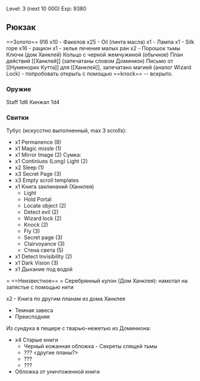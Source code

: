 Level: 3 (next 10 000)
Exp: 9380
## Рюкзак
==Золото== 916
x10 - Факелов
x25 - Oil (пинта масла)
x1 - Лампа
x1 - Silk rope
x16 - рацион
x1 - зелье лечения малых ран
x2 - Порошок тьмы
Ключи (дом Ханклей)
Кольцо с черной жемчужиной (обычное)
План действий [[Ханклей]] (запечатаны словом Доминион)
Письмо от [[Нуменорих Кутта]] для [[Ханклей]], запечатано магией (аналог Wizard Lock) - попробовать открыть с помощью ==knock== -- вскрыто.

### Оружие
Staff 1d6
Кинжал 1d4

### Свитки
Тубус (искусстно выполненный, max 3 scrolls):
- x1 Permanence (8)
- x1 Magic missle (1)
- x1 Mirror Image (2)
Сумка:
- x1 Continiues (Long) Light (2)
- x2 Sleep (1)
- x3 Secret Page (3)
- x3 Empty scroll templates
- x1 Книга заклинаний (Ханклея)
	- Light
	- Hold Portal
	- Locate object (2)
	- Detect evil (2)
	- Wizard lock (2)
	- Knock (2)
	- Fly (3)
	- Secret page (3)
	- Clairvoyance (3)
	- Стена света (5)
- x1 Detect Invisibility (2)
- x1 Dark Vision (3)
- x1 Дыхание под водой


= ==Неизвестное== =
Серебрянный кулон (Дом Ханклея): намотал на запястье с помощью нити

х2 - Книга по другим планам из дома Ханклея
 - Темная завеса
 - Преисподняя

Из сундука в пещере с тварью-нежетью из Доминиона:
- х4 Старые книги
	- Черный кожанная обложка - Секреты спящей тьмы
	- ??? <другие планы?>
	- ???
	- ???
- Обложка от уничтоженной книги
